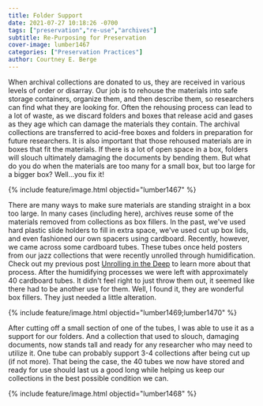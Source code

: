 ```yaml
---
title: Folder Support
date: 2021-07-27 10:18:26 -0700
tags: ["preservation","re-use","archives"]
subtitle: Re-Purposing for Preservation
cover-image: lumber1467
categories: ["Preservation Practices"]
author: Courtney E. Berge
---
```


When archival collections are donated to us, they are received in various levels of order or disarray. Our job is to rehouse the materials into safe storage containers, organize them, and then describe them, so researchers can find what they are looking for. Often the rehousing process can lead to a lot of waste, as we discard folders and boxes that release acid and gases as they age which can damage the materials they contain. The archival collections are transferred to acid-free boxes and folders in preparation for future researchers. It is also important that those rehoused materials are in boxes that fit the materials. If there is a lot of open space in a box, folders will slouch ultimately damaging the documents by bending them. But what do you do when the materials are too many for a small box, but too large for a bigger box? Well...you fix it!

{% include feature/image.html objectid="lumber1467" %}

There are many ways to make sure materials are standing straight in a box too large. In many cases (including here), archives reuse some of the materials removed from collections as box fillers. In the past, we've used hard plastic slide holders to fill in extra space, we've used cut up box lids, and even fashioned our own spacers using cardboard. Recently, however, we came across some cardboard tubes. These tubes once held posters from our jazz collections that were recently unrolled through humidification. Check out my previous post [Unrolling in the Deep](https://harvester.lib.uidaho.edu/posts/2021/05/05/unrolling-in-the-deep.html) to learn more about that process. After the humidifying processes we were left with approximately 40 cardboard tubes. It didn't feel right to just throw them out, it seemed like there had to be another use for them. Well, I found it, they are wonderful box fillers. They just needed a little alteration.

{% include feature/image.html objectid="lumber1469;lumber1470" %}

After cutting off a small section of one of the tubes, I was able to use it as a support for our folders. And a collection that used to slouch, damaging documents, now stands tall and ready for any researcher who may need to utilize it. One tube can probably support 3-4 collections after being cut up (if not more). That being the case, the 40 tubes we now have stored and ready for use should last us a good long while helping us keep our collections in the best possible condition we can. 

{% include feature/image.html objectid="lumber1468" %}

